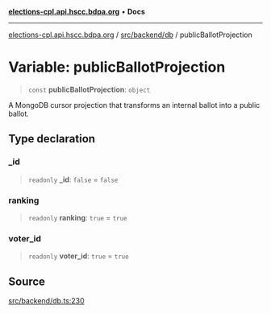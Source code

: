 [**elections-cpl.api.hscc.bdpa.org**](../../../../README.md) • **Docs**

***

[elections-cpl.api.hscc.bdpa.org](../../../../README.md) / [src/backend/db](../README.md) / publicBallotProjection

# Variable: publicBallotProjection

> `const` **publicBallotProjection**: `object`

A MongoDB cursor projection that transforms an internal ballot into a public
ballot.

## Type declaration

### \_id

> `readonly` **\_id**: `false` = `false`

### ranking

> `readonly` **ranking**: `true` = `true`

### voter\_id

> `readonly` **voter\_id**: `true` = `true`

## Source

[src/backend/db.ts:230](https://github.com/nhscc/elections_cpl.api.hscc.bdpa.org/blob/46ed5b306a3fd199be2bd28706c3da03542c6da3/src/backend/db.ts#L230)
